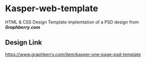 # Kasper-web-template
HTML &amp; CSS Design Template implemtation of a PSD design from ***Graphberry.com***

## Design Link
https://www.graphberry.com/item/kasper-one-page-psd-template
